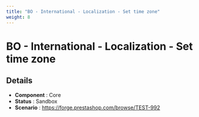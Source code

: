 ```yaml
---
title: "BO - International - Localization - Set time zone"
weight: 8
---
```


# BO - International - Localization - Set time zone
## Details
* **Component** : Core
* **Status** : Sandbox
* **Scenario** : https://forge.prestashop.com/browse/TEST-992

